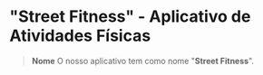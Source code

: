 # "Street Fitness" - Aplicativo de Atividades Físicas 

>__Nome__
O nosso aplicativo tem como nome "__Street Fitness__".
